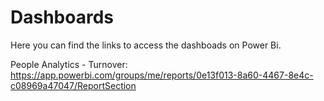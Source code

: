 # Dashboards
Here you can find the links to access the dashboads on Power Bi.

People Analytics - Turnover: <https://app.powerbi.com/groups/me/reports/0e13f013-8a60-4467-8e4c-c08969a47047/ReportSection>
